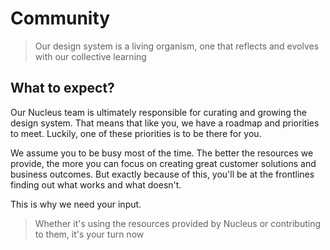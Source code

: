 # Community

> Our design system is a living organism, one that reflects and evolves with our collective learning

## What to expect?

Our Nucleus team is ultimately responsible for curating and growing the design system. That means that like you, we have a roadmap and priorities to meet. Luckily, one of these priorities is to be there for you.

We assume you to be busy most of the time. The better the resources we provide, the more you can focus on creating great customer solutions and business outcomes. But exactly because of this, you'll be at the frontlines finding out what works and what doesn't. 

This is why we need your input.

> Whether it's using the resources provided by Nucleus or contributing to them, it's your turn now
